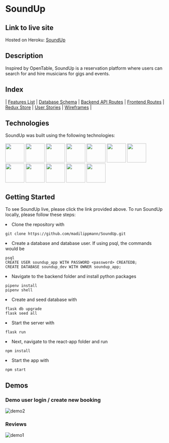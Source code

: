 # SoundUp
 
## Link to live site

Hosted on Heroku: [SoundUp](https://soundup-app.herokuapp.com/)

## Description

Inspired by OpenTable, SoundUp is a reservation platform where users can search for and hire musicians for gigs and events.

## Index
| [Features List](https://github.com/madilippmann/SoundUp/wiki/features-list) | [Database Schema](https://github.com/madilippmann/SoundUp/wiki/database-schema) | [Backend API Routes](https://github.com/madilippmann/SoundUp/wiki/backend-api-routes) | [Frontend Routes](https://github.com/madilippmann/SoundUp/wiki/frontend-routes) | [Redux Store](https://github.com/madilippmann/SoundUp/wiki/redux-store-state) | [User Stories](https://github.com/madilippmann/SoundUp/wiki/user-stories) | [Wireframes](https://github.com/madilippmann/SoundUp/wiki/wireframes) |




## Technologies

SoundUp was built using the following technologies:
<br>
<br>
<img src="https://cdn.jsdelivr.net/gh/devicons/devicon/icons/python/python-original-wordmark.svg" style="width:60px;" />
<img src="https://cdn.jsdelivr.net/gh/devicons/devicon/icons/react/react-original-wordmark.svg" style="width:60px;" />
<img src="https://cdn.jsdelivr.net/gh/devicons/devicon/icons/redux/redux-original.svg" style="width:60px;" />
<img src="https://cdn.jsdelivr.net/gh/devicons/devicon/icons/flask/flask-original.svg" style="width:60px;" />
<img src="https://cdn.jsdelivr.net/gh/devicons/devicon/icons/postgresql/postgresql-original-wordmark.svg" style="width:60px;" />
<img src="https://cdn.jsdelivr.net/gh/devicons/devicon/icons/sqlalchemy/sqlalchemy-original.svg" style="width:60px;" />
<img src="https://cdn.jsdelivr.net/gh/devicons/devicon/icons/html5/html5-plain-wordmark.svg" style="width:60px;" />
<img src="https://cdn.jsdelivr.net/gh/devicons/devicon/icons/css3/css3-plain-wordmark.svg" style="width:60px;" />
<img src="https://cdn.jsdelivr.net/gh/devicons/devicon/icons/git/git-original.svg" style="width:60px;" />
<img src="https://cdn.jsdelivr.net/gh/devicons/devicon/icons/vscode/vscode-original-wordmark.svg" style="width:60px;" />
<img src="https://cdn.jsdelivr.net/gh/devicons/devicon/icons/heroku/heroku-plain-wordmark.svg" style="width:60px;" />
<img src="https://cdn.jsdelivr.net/gh/devicons/devicon/icons/docker/docker-plain-wordmark.svg" style="width:60px;" />
<!-- <img src="https://cdn.jsdelivr.net/gh/devicons/devicon/icons/amazonwebservices/amazonwebservices-original-wordmark.svg" style="width:60px;" /> -->



## Getting Started
To see SoundUp live, please click the link provided above.
To run SoundUp locally, please follow these steps:
<!-- DISCLAIMER: you must be able to create an AWS S3 bucket in order to properly store images/audio files that are uploaded to the site. Upload functionality will not work without it -->
  <li>Clone the repository with  </li> 
  
    git clone https://github.com/madilippmann/SoundUp.git
    
  <li>Create a database and database user. If using psql, the commands would be</li>
  
    psql
    CREATE USER soundup_app WITH PASSWORD <password> CREATEDB;
    CREATE DATABASE soundup_dev WITH OWNER soundup_app;
    
  <li>Navigate to the backend folder and install python packages </li>
  
    pipenv install
    pipenv shell
  
  <li>Create and seed database with </li>
  
    flask db upgrade
    flask seed all
    
  <li>Start the server with </li>
  
    flask run
    
  <li>Next, navigate to the react-app folder and run </li>
  
    npm install
    
  <li>Start the app with </li>
  
    npm start
    
  
## Demos

### Demo user login / create new booking
![demo2](https://user-images.githubusercontent.com/66145354/164549832-b4e72a65-f74c-4164-8e79-63a68b7dedfd.gif)


### Reviews
![demo1](https://user-images.githubusercontent.com/66145354/164549822-93889dde-d98d-4dab-a2b6-cc19711e4c68.gif)


